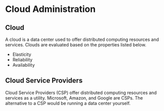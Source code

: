 # Cloud Administration

## Cloud
A cloud is a data center used to offer distributed computing resources and services. Clouds are evaluated based on the properties listed below. 
* Elasticity
* Reliability
* Availability

## Cloud Service Providers
Cloud Service Providers (CSP) offer distributed computing resources and services as a utility. Microsoft, Amazon, and Google are CSPs. The alternative to a CSP would be running a data center yourself. 

